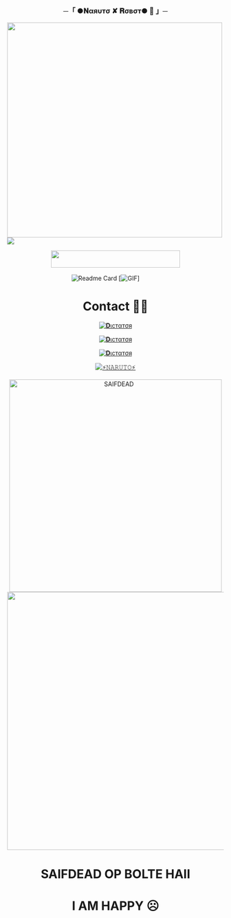
<h3 align="center">
    ─「 ●𝐍αяυтσ ✘ 𝐑σвσт● 🫧 」─
</h3>

<p3 align="center">
               <img src="https://telegra.ph/file/ee8ac17daa63d59d36e8c.jpg"width="500">
</h3>

  <img src="https://readme-typing-svg.herokuapp.com?color=DC143C&center=true&lines=──+「+●+𝐍αяʋтσ+✘+𝐑σвσт+🫧+」+──;𝙰𝙽+𝙰𝙳𝚅𝙰𝙽𝙲𝙴𝙳+𝙶𝚁𝙾𝚄𝙿𝚂+𝙼𝙰𝙽𝙰𝙶𝙴𝙼𝙴𝙽𝚃+𝙱𝙾𝚃+💕&width=600&height=180">


<p align="center"><a href="https://dashboard.heroku.com/new?template=https://github.com/SAIFDEAD/NARUTO-ROBOT"> <img src="https://img.shields.io/badge/Deploy%20On%20Heroku-green?style=for-the-badge&logo=heroku" width="300" height="40.0"/></a></p>

![Readme Card](https://github-readme-stats.vercel.app/api/pin/?username=SAIFDEAD&repo=NARUTO-ROBOT&theme=flag-india)
[![GIF](https://github.com/SAIFDEAD/NARUTO-ROBOT/blob/main/SAIFDEAD.gif)] ㅤ ㅤㅤ


# Contact 💖😎
<a href="https://t.me/SAIF_DICTATOR"><img title="𝐃ιcтαтσя" src="https://img.shields.io/badge/𝐃ιcтaтor-%23000000.svg?&style=for-the-badge&logo=telegram&logoColor=61DAFB"></a>

<a href="https://t.me/SAIFHELPGC"><img title="𝐃ιcтαтσя" src="https://img.shields.io/badge/𝙶𝚁𝙾𝚄𝙿-%23000000.svg?&style=for-the-badge&logo=telegram&logoColor=61DAFB"></a>

<a href="https://t.me/SAIFALLBOT"><img title="𝐃ιcтαтσя" src="https://img.shields.io/badge/𝙰𝙱𝙾𝚄𝚃-%23000000.svg?&style=for-the-badge&logo=telegram&logoColor=61DAFB"></a>


   [![⚡𝙽𝙰𝚁𝚄𝚃𝙾⚡](https://github-stats-alpha.vercel.app/api?username=SAIFDEAD "SAIF")](https://github-stats-alpha.vercel.app/api?username=SAIFDEAD   "NARUTO-ROBOT")
                  

<p><img width="494" align="center" src="https://github-readme-stats.vercel.app/api/top-langs?username=SAIFDEAD&show_icons=true&locale=en&layout=compact" alt="SAIFDEAD" 

<p3 align="center">
  <img src="https://telegra.ph/file/c92b91e44e9174f083448.jpg"width="600">
</h3>







# SAIFDEAD OP BOLTE HAII 

# I AM HAPPY ☹️
